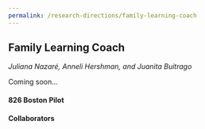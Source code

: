 ```yaml
---
permalink: /research-directions/family-learning-coach
---
```


## Family Learning Coach
*Juliana Nazaré, Anneli Hershman, and Juanita Buitrago*

Coming soon...

#### 826 Boston Pilot

#### Collaborators
<!-- <img src ="/images/826-boston-logo.jpg" width="100px"> -->
